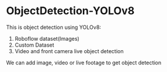 # ObjectDetection-YOLOv8

This is object detection using YOLOv8:

1. Roboflow dataset(Images)
2. Custom Dataset
3. Video and front camera live object detection


We can add image, video or live footage to get object detection 
